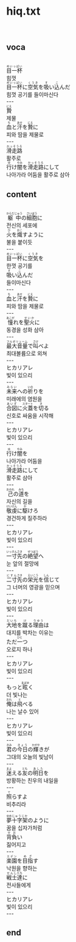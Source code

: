<h1>hiq.txt</h1><br>
<h2>voca</h2><br>
<Ruby><rb>目一杯</rb><rt>めいっぱい</rt></Ruby><br>
힘껏<br>
<Ruby><rb>目一杯</rb><rt>めいっぱい</rt></Ruby>に<Ruby><rb>空気</rb><rt>くうき</rt></Ruby>を<Ruby><rb>吸</rb><rt>す</rt></Ruby>い<Ruby><rb>込</rb><rt>こ</rt></Ruby>んだ<br>
힘껏 공기를 들이마신다<br>
---<br>
<Ruby><rb>贄</rb><rt>にえ</rt></Ruby><br>
제물<br>
<Ruby><rb>血</rb><rt>ち</rt></Ruby>と<Ruby><rb>汗</rb><rt>あせ</rt></Ruby>を<Ruby><rb>贄</rb><rt>にえ</rt></Ruby>に<br>
피와 땀을 제물로<br>
---<br>
<Ruby><rb>滑走路</rb><rt>かっそうろ</rt></Ruby><br>
활주로<br>
<Ruby><rb>行</rb><rt>ゆ</rt></Ruby>け<Ruby><rb>闇</rb><rt>やみ</rt></Ruby>を<Ruby><rb>滑走路</rb><rt>かっそうろ</rt></Ruby>にして<br>
나아가라 어둠을 활주로 삼아<br>
<h2>content</h2><br>
<Ruby><rb>躯</rb><rt>からだ</rt></Ruby><Ruby><rb>中</rb><rt>じゅう</rt></Ruby>の<Ruby><rb>細胞</rb><rt>さいぼう</rt></Ruby>に<br>
전신의 세포에<br>
<Ruby><rb>火</rb><rt>ひ</rt></Ruby>を<Ruby><rb>熾</rb><rt>おこ</rt></Ruby>すように<br>
불을 붙이듯<br>
---<br>
<Ruby><rb>目一杯</rb><rt>めいっぱい</rt></Ruby>に<Ruby><rb>空気</rb><rt>くうき</rt></Ruby>を<br>
한껏 공기를<br>
<Ruby><rb>吸</rb><rt>す</rt></Ruby>い<Ruby><rb>込</rb><rt>こ</rt></Ruby>んだ<br>
들이마신다<br>
---<br>
<Ruby><rb>血</rb><rt>ち</rt></Ruby>と<Ruby><rb>汗</rb><rt>あせ</rt></Ruby>を<Ruby><rb>贄</rb><rt>にえ</rt></Ruby>に<br>
피와 땀을 제물로<br>
---<br>
<Ruby><rb>憧</rb><rt>あこが</rt></Ruby>れを<Ruby><rb>聖火</rb><rt>せいか</rt></Ruby>に<br>
동경을 성화 삼아<br>
---<br>
<Ruby><rb>最大音量</rb><rt>フルボリューム</rt></Ruby>で<Ruby><rb>叫</rb><rt>さけ</rt></Ruby>べよ<br>
최대볼륨으로 외쳐<br>
---<br>
ヒカリアレ<br>
빛이 있으리<br>
---<br>
<Ruby><rb>未来</rb><rt>みらい</rt></Ruby>への<Ruby><rb>祈</rb><rt>いの</rt></Ruby>りを<br>
미래에의 염원을<br>
<Ruby><rb>合図</rb><rt>あいず</rt></Ruby>に<Ruby><rb>火蓋</rb><rt>スタート</rt></Ruby>を<Ruby><rb>切</rb><rt>き</rt></Ruby>る<br>
신호로 싸움을 시작해<br>
---<br>
ヒカリアレ<br>
빛이 있으리<br>
---<br>
<Ruby><rb>行</rb><rt>ゆ</rt></Ruby>け<Ruby><rb>闇</rb><rt>やみ</rt></Ruby>を<br>
나아가라 어둠을<br>
<Ruby><rb>滑走路</rb><rt>かっそうろ</rt></Ruby>にして<br>
활주로 삼아<br>
---<br>
<Ruby><rb>己</rb><rt>おのれ</rt></Ruby>の<Ruby><rb>道</rb><rt>みち</rt></Ruby>を<br>
자신의 길을<br>
<Ruby><rb>敬虔</rb><rt>けいけん</rt></Ruby>に<Ruby><rb>駆</rb><rt>か</rt></Ruby>けろ<br>
경건하게 질주하라<br>
---<br>
ヒカリアレ<br>
빛이 있으리<br>
---<br>
<Ruby><rb>一寸</rb><rt>いっすん</rt></Ruby><Ruby><rb>先</rb><rt>さき</rt></Ruby>の<Ruby><rb>絶望</rb><rt>ぜつぼう</rt></Ruby>へ<br>
눈 앞의 절망에<br>
---<br>
<Ruby><rb>二寸</rb><rt>にすん</rt></Ruby><Ruby><rb>先</rb><rt>さき</rt></Ruby>の<Ruby><rb>栄光</rb><rt>えいこう</rt></Ruby>を<Ruby><rb>信</rb><rt>しん</rt></Ruby>じて<br>
그 너머의 영광을 믿으며<br>
---<br>
ヒカリアレ<br>
빛이 있으리<br>
---<br>
<Ruby><rb>大地</rb><rt>だいち</rt></Ruby>を<Ruby><rb>蹴</rb><rt>け</rt></Ruby>る<Ruby><rb>理由</rb><rt>りゆう</rt></Ruby>は<br>
대지를 박차는 이유는<br>
ただ<Ruby><rb>一</rb><rt>ひと</rt></Ruby>つ<br>
오로지 하나<br>
---<br>
ヒカリアレ<br>
빛이 있으리<br>
---<br>
もっと<Ruby><rb>眩</rb><rt>まばゆ</rt></Ruby>く<br>
더 빛나는<br>
<Ruby><rb>俺</rb><rt>おれ</rt></Ruby>は<Ruby><rb>飛</rb><rt>と</rt></Ruby>べる<br>
나는 날수 있어<br>
---<br>
ヒカリアレ<br>
빛이 있으리<br>
---<br>
<Ruby><rb>君</rb><rt>きみ</rt></Ruby>の<Ruby><rb>今日</rb><rt>きょう</rt></Ruby>の<Ruby><rb>輝</rb><rt>かがや</rt></Ruby>きが<br>
그대의 오늘의 빛남이<br>
---<br>
<Ruby><rb>迷</rb><rt>まよ</rt></Ruby>える<Ruby><rb>友</rb><rt>とも</rt></Ruby>の<Ruby><rb>明日</rb><rt>あした</rt></Ruby>を<br>
방황하는 친우의 내일을<br>
---<br>
<Ruby><rb>照</rb><rt>て</rt></Ruby>らすよ<br>
비추리라<br>
---<br>
<Ruby><rb>夢</rb><rt>ゆめ</rt></Ruby><Ruby><rb>十字架</rb><rt>じゅうじか</rt></Ruby>のように<br>
꿈을 십자가처럼<br>
<Ruby><rb>背負</rb><rt>せお</rt></Ruby>い<br>
짊어지고<br>
---<br>
<Ruby><rb>楽園</rb><rt>エデン</rt></Ruby>を<Ruby><rb>目指</rb><rt>めざ</rt></Ruby>す<br>
낙원을 향하는<br>
<Ruby><rb>戦士</rb><rt>せんし</rt></Ruby><Ruby><rb>達</rb><rt>たち</rt></Ruby>に<br>
전사들에게<br>
---<br>
ヒカリアレ<br>
빛이 있으리<br>
---<br>
<h2>end</h2><br>
